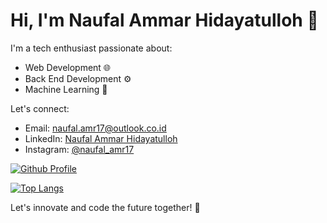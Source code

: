 <!-- ### Hi there 👋

**naufalamr17/naufalamr17** is a ✨ _special_ ✨ repository because its `README.md` (this file) appears on your GitHub profile.

Here are some ideas to get you started:

- 🔭 I’m currently working on ...
- 🌱 I’m currently learning ...
- 👯 I’m looking to collaborate on ...
- 🤔 I’m looking for help with ...
- 💬 Ask me about ...
- 📫 How to reach me: ...
- 😄 Pronouns: ...
- ⚡ Fun fact: ...
-->

# Hi, I'm Naufal Ammar Hidayatulloh 👋

I'm a tech enthusiast passionate about:

- Web Development 🌐
- Back End Development ⚙️
- Machine Learning 🤖

Let's connect:

- Email: <naufal.amr17@outlook.co.id>
- LinkedIn: [Naufal Ammar Hidayatulloh](https://www.linkedin.com/in/naufalamr17)
- Instagram: [@naufal_amr17](https://instagram.com/naufal_amr17)

[![Github Profile](https://github-readme-stats.vercel.app/api?username=naufalamr17&theme=tokyonight)](https://github.com/anuraghazra/github-readme-stats)

[![Top Langs](https://github-readme-stats.vercel.app/api/top-langs/?username=naufalamr17&theme=tokyonight)](https://github.com/anuraghazra/github-readme-stats)

Let's innovate and code the future together! 🚀

